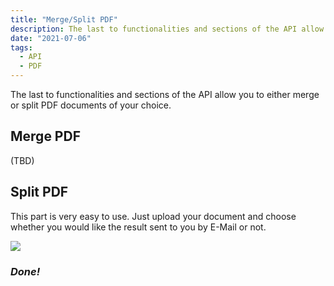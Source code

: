 ```yaml
---
title: "Merge/Split PDF"
description: The last to functionalities and sections of the API allow you to either merge or split PDF documents of your choice. The splitting part is very easy to use.
date: "2021-07-06"
tags:
  - API
  - PDF
---
```


The last to functionalities and sections of the API allow you to either merge or split PDF documents of your choice.

## Merge PDF

(TBD)

## Split PDF

This part is very easy to use. Just upload your document and choose whether you would like the result sent to you by E-Mail or not.

![](/_images/doc2/image-25-1024x489.png)

### _Done!_
